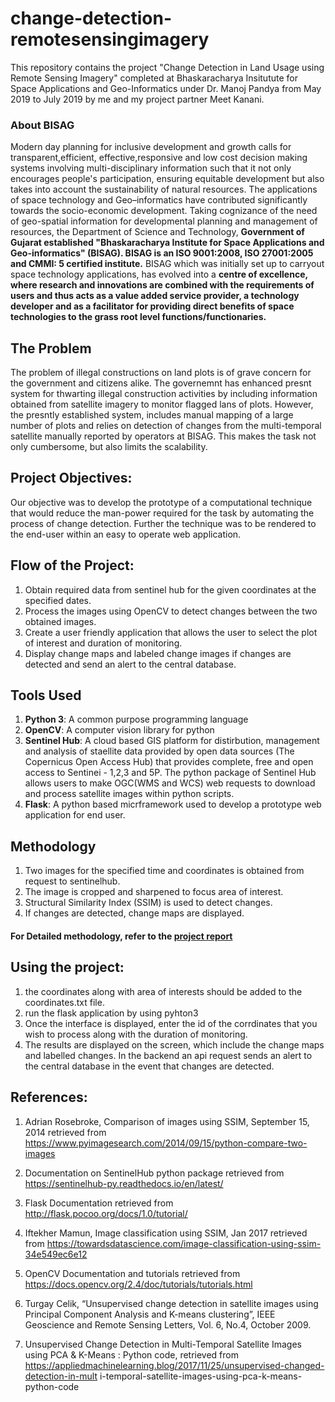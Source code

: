 # change-detection-remotesensingimagery
This repository contains the project "Change Detection in Land Usage using Remote Sensing Imagery" completed at Bhaskaracharya Insitutute for Space Applications and Geo-Informatics under Dr. Manoj Pandya from May 2019 to July 2019 by me and my project partner Meet Kanani.

### About BISAG
Modern day planning for inclusive development and growth calls for transparent,efficient, effective,responsive and low cost decision making systems involving multi-disciplinary information such that it not only encourages people's participation, ensuring equitable development but also takes into account the sustainability of natural resources. The applications of space technology and Geo–informatics have contributed significantly towards the socio-economic development. Taking cognizance of the need of geo-spatial information for developmental planning and management of resources, the Department of Science and Technology, **Government of Gujarat established "Bhaskaracharya Institute for Space Applications and Geo-informatics" (BISAG). BISAG is an ISO 9001:2008, ISO 27001:2005 and CMMI: 5 certified institute.** BISAG which was initially set up to carryout space technology applications, has evolved into a **centre of excellence, where research and innovations are combined with the requirements of users and thus acts as a value added service provider, a technology developer and as a facilitator for providing direct benefits of space technologies to the grass root level functions/functionaries.**

## The Problem

The problem of illegal constructions on land plots is of grave concern for the government and citizens alike. The governemnt has enhanced presnt system for thwarting illegal construction activities by including information obtained from satellite imagery to monitor flagged lans of plots. However, the presntly established system, includes manual mapping of a large number of plots and relies on detection of changes from the multi-temporal satellite manually reported by operators at BISAG. This makes the task not only cumbersome, but also limits the scalability.

## Project Objectives:

Our objective was to develop the prototype of a computational technique that would reduce the man-power required for the task by automating the process of change detection. Further the technique was to be rendered to the end-user within an easy to operate web application.

## Flow of the Project:

1. Obtain required data from sentinel hub for the given coordinates at the specified dates.
2. Process the images using OpenCV to detect changes between the two obtained images.
3. Create a user friendly application that allows the user to select the plot of interest and duration of monitoring.
4. Display change maps and labeled change images if changes are detected and send an alert to the central database.

## Tools Used
1. **Python 3**: A common purpose programming language
2. **OpenCV**: A computer vision library for python
3. **Sentinel Hub**: A cloud based GIS platform for distirbution, management and analysis of staellite data provided by open data sources (The Copernicus Open Access Hub) that provides complete, free and open access to Sentinei - 1,2,3 and 5P. The python package of Sentinel Hub allows users to make OGC(WMS and WCS) web requests to download and process satellite images within python scripts.
4. **Flask**: A python based micrframework used to develop a prototype web application for end user.

## Methodology
1. Two images for the specified time and coordinates is obtained from request to sentinelhub.
2. The image is cropped and sharpened to focus area of interest.
3. Structural Similarity Index (SSIM) is used to detect changes.
4. If changes are detected, change maps are displayed.

#### For Detailed methodology, refer to the [project report]( change-detection-remotesensingimagery/Change-detection-in-land-usage-using-remote-sensing-imagery.pdf )

## Using the project:
1. the coordinates along with area of interests should be added to the coordinates.txt file.
2. run the flask application by using pyhton3
3. Once the interface is displayed, enter the id of the corrdinates that you wish to process along with the duration of monitoring.
4. The results are displayed on the screen, which include the change maps and labelled changes. In the backend an api request sends an alert to the central database in the event that changes are detected.

## References:
1. Adrian Rosebroke, Comparison of images using SSIM, September 15, 2014 retrieved
from ​ https://www.pyimagesearch.com/2014/09/15/python-compare-two-images

2. Documentation on SentinelHub python package retrieved from
https://sentinelhub-py.readthedocs.io/en/latest/

3. Flask Documentation retrieved from ​ http://flask.pocoo.org/docs/1.0/tutorial/

4. Iftekher Mamun, Image classification using SSIM, Jan 2017 retrieved from
https://towardsdatascience.com/image-classification-using-ssim-34e549ec6e12

5. OpenCV Documentation and tutorials retrieved from
https://docs.opencv.org/2.4/doc/tutorials/tutorials.html

6. Turgay Celik, “Unsupervised change detection in satellite images using Principal
Component Analysis and K-means clustering”, IEEE Geoscience and Remote Sensing
Letters, Vol. 6, No.4, October 2009.

7. Unsupervised Change Detection in Multi-Temporal Satellite Images using PCA &
K-Means : Python code, retrieved from
https://appliedmachinelearning.blog/2017/11/25/unsupervised-changed-detection-in-mult
i-temporal-satellite-images-using-pca-k-means-python-code
